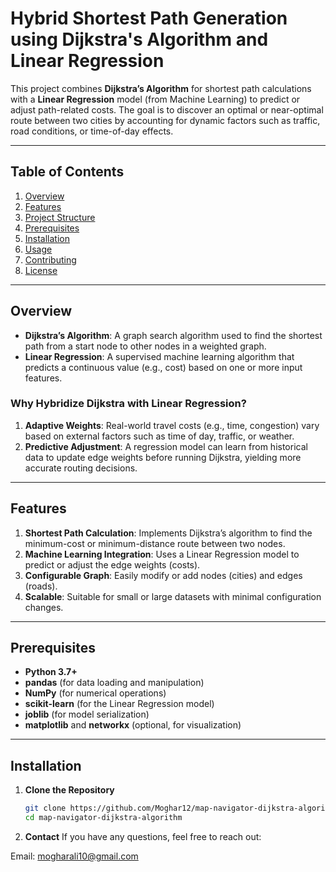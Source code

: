 # Hybrid Shortest Path Generation using Dijkstra's Algorithm and Linear Regression

This project combines **Dijkstra’s Algorithm** for shortest path calculations with a **Linear Regression** model (from Machine Learning) to predict or adjust path-related costs. The goal is to discover an optimal or near-optimal route between two cities by accounting for dynamic factors such as traffic, road conditions, or time-of-day effects.

---

## Table of Contents

1. [Overview](#overview)  
2. [Features](#features)  
3. [Project Structure](#project-structure)  
4. [Prerequisites](#prerequisites)  
5. [Installation](#installation)  
6. [Usage](#usage)  
7. [Contributing](#contributing)  
8. [License](#license)  

---

## Overview

- **Dijkstra’s Algorithm**: A graph search algorithm used to find the shortest path from a start node to other nodes in a weighted graph.  
- **Linear Regression**: A supervised machine learning algorithm that predicts a continuous value (e.g., cost) based on one or more input features.

### Why Hybridize Dijkstra with Linear Regression?

1. **Adaptive Weights**: Real-world travel costs (e.g., time, congestion) vary based on external factors such as time of day, traffic, or weather.  
2. **Predictive Adjustment**: A regression model can learn from historical data to update edge weights before running Dijkstra, yielding more accurate routing decisions.

---

## Features

1. **Shortest Path Calculation**: Implements Dijkstra’s algorithm to find the minimum-cost or minimum-distance route between two nodes.  
2. **Machine Learning Integration**: Uses a Linear Regression model to predict or adjust the edge weights (costs).  
3. **Configurable Graph**: Easily modify or add nodes (cities) and edges (roads).  
4. **Scalable**: Suitable for small or large datasets with minimal configuration changes.

---

## Prerequisites

- **Python 3.7+**  
- **pandas** (for data loading and manipulation)  
- **NumPy** (for numerical operations)  
- **scikit-learn** (for the Linear Regression model)  
- **joblib** (for model serialization)  
- **matplotlib** and **networkx** (optional, for visualization)

---

## Installation

1. **Clone the Repository**  
   ```bash
   git clone https://github.com/Moghar12/map-navigator-dijkstra-algorithm.git
   cd map-navigator-dijkstra-algorithm
   
1. **Contact**
If you have any questions, feel free to reach out:

Email: mogharali10@gmail.com

